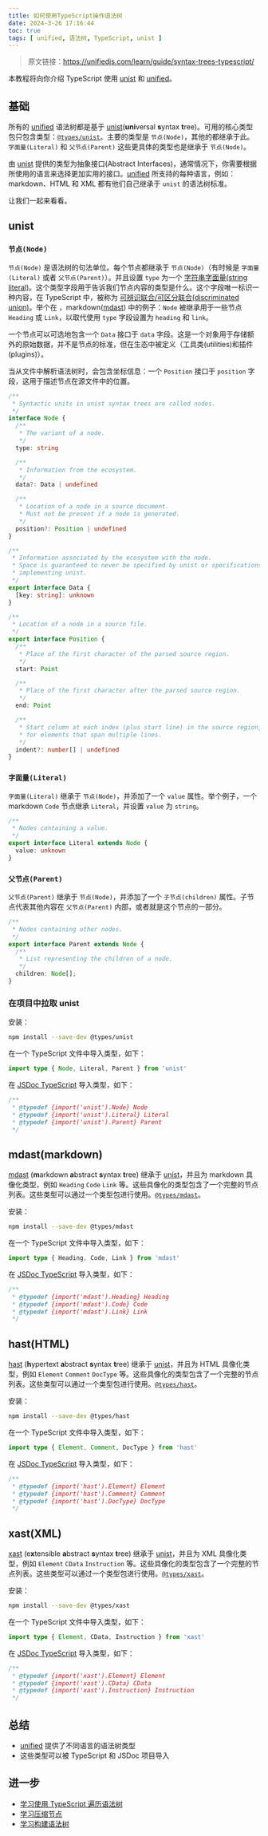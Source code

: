 ```yaml
---
title: 如何使用TypeScript操作语法树
date: 2024-3-26 17:16:44
toc: true
tags: [ unified, 语法树, TypeScript, unist ]
---
```


[unist]: https://github.com/syntax-tree/unist
[unified]: https://unifiedjs.com/explore/package/unified/
[mdast]: https://github.com/syntax-tree/mdast
[hast]: https://github.com/syntax-tree/hast
[xast]: https://github.com/syntax-tree/xast#readme

> 原文链接：<https://unifiedjs.com/learn/guide/syntax-trees-typescript/>

本教程将向你介绍 TypeScript 使用 [unist] 和 [unified]。

## 基础

所有的 [unified] 语法树都是基于 [unist](**uni**versal **s**yntax **t**ree)。可用的核心类型包只包含类型：[`@types/unist`](https://www.npmjs.com/package/@types/unist)。主要的类型是 `节点(Node)`，其他的都继承于此。`字面量(Literal)` 和 `父节点(Parent)` 这些更具体的类型也是继承于 `节点(Node)`。

由 [unist] 提供的类型为抽象接口(Abstract Interfaces)，通常情况下，你需要根据所使用的语言来选择更加实用的接口。[unified] 所支持的每种语言，例如：markdown、HTML 和 XML 都有他们自己继承于 `unist` 的语法树标准。

让我们一起来看看。

## unist

### `节点(Node)`

`节点(Node)` 是语法树的句法单位。每个节点都继承于 `节点(Node)`（有时候是 `字面量(Literal)` 或者 `父节点(Parent)`）。并且设置 `type` 为一个 [字符串字面量(string literal)](https://www.typescriptlang.org/docs/handbook/2/everyday-types.html#literal-types)。这个类型字段用于告诉我们节点内容的类型是什么。这个字段唯一标识一种内容，在 TypeScript 中，被称为 [可辨识联合/可区分联合(discriminated union)](https://www.typescriptlang.org/docs/handbook/2/narrowing.html#discriminated-unions)。举个在 ，markdown([mdast]) 中的例子：`Node` 被继承用于一些节点 `Heading` 或 `Link`，以取代使用 `type` 字段设置为 `heading` 和 `link`。

一个节点可以可选地包含一个 `Data` 接口于 `data` 字段。这是一个对象用于存储额外的原始数据，并不是节点的标准，但在生态中被定义（工具类(utilities)和插件(plugins)）。

当从文件中解析语法树时，会包含坐标信息：一个 `Position` 接口于 `position` 字段，这用于描述节点在源文件中的位置。

```typescript
/**
 * Syntactic units in unist syntax trees are called nodes.
 */
interface Node {
  /**
   * The variant of a node.
   */
  type: string

  /**
   * Information from the ecosystem.
   */
  data?: Data | undefined

  /**
   * Location of a node in a source document.
   * Must not be present if a node is generated.
   */
  position?: Position | undefined
}

/**
 * Information associated by the ecosystem with the node.
 * Space is guaranteed to never be specified by unist or specifications
 * implementing unist.
 */
export interface Data {
  [key: string]: unknown
}

/**
 * Location of a node in a source file.
 */
export interface Position {
  /**
   * Place of the first character of the parsed source region.
   */
  start: Point

  /**
   * Place of the first character after the parsed source region.
   */
  end: Point

  /**
   * Start column at each index (plus start line) in the source region,
   * for elements that span multiple lines.
   */
  indent?: number[] | undefined
}

```

### `字面量(Literal)`

`字面量(Literal)` 继承于 `节点(Node)`，并添加了一个 `value` 属性。举个例子，一个 markdown `Code` 节点继承 `Literal`，并设置 `value` 为 `string`。

```typescript
/**
 * Nodes containing a value.
 */
export interface Literal extends Node {
  value: unknown
}
```

### `父节点(Parent)`

`父节点(Parent)` 继承于 `节点(Node)`，并添加了一个 `子节点(children)` 属性。子节点代表其他内容在 `父节点(Parent)` 内部，或者就是这个节点的一部分。

```typescript
/**
 * Nodes containing other nodes.
 */
export interface Parent extends Node {
  /**
   * List representing the children of a node.
   */
  children: Node[];
}
```

### 在项目中拉取 unist

安装：

```bash
npm install --save-dev @types/unist
```

在一个 TypeScript 文件中导入类型，如下：

```typescript
import type { Node, Literal, Parent } from 'unist'
```

在 [JSDoc TypeScript](https://www.typescriptlang.org/docs/handbook/intro-to-js-ts.html) 导入类型，如下：

```typescript
/**
 * @typedef {import('unist').Node} Node
 * @typedef {import('unist').Literal} Literal
 * @typedef {import('unist').Parent} Parent
 */
```

## mdast(markdown)

[mdast] (**m**arkdown **a**bstract **s**yntax **t**ree) 继承于 [unist]，并且为 markdown 具像化类型，例如 `Heading` `Code` `Link` 等。这些具像化的类型包含了一个完整的节点列表。这些类型可以通过一个类型包进行使用。[`@types/mdast`](https://www.npmjs.com/package/@types/mdast)。

安装：

```bash
npm install --save-dev @types/mdast
```

在一个 TypeScript 文件中导入类型，如下：

```typescript
import type { Heading, Code, Link } from 'mdast'
```

在 [JSDoc TypeScript](https://www.typescriptlang.org/docs/handbook/intro-to-js-ts.html) 导入类型，如下：

```typescript
/**
 * @typedef {import('mdast').Heading} Heading
 * @typedef {import('mdast').Code} Code
 * @typedef {import('mdast').Link} Link
 */
```

## hast(HTML)

[hast] (**h**ypertext **a**bstract **s**yntax **t**ree) 继承于 [unist]，并且为 HTML 具像化类型，例如 `Element` `Comment` `DocType` 等。这些具像化的类型包含了一个完整的节点列表。这些类型可以通过一个类型包进行使用。[`@types/hast`](https://www.npmjs.com/package/@types/hast)。

安装：

```bash
npm install --save-dev @types/hast
```

在一个 TypeScript 文件中导入类型，如下：

```typescript
import type { Element, Comment, DocType } from 'hast'
```

在 [JSDoc TypeScript](https://www.typescriptlang.org/docs/handbook/intro-to-js-ts.html) 导入类型，如下：

```typescript
/**
 * @typedef {import('hast').Element} Element
 * @typedef {import('hast').Comment} Comment
 * @typedef {import('hast').DocType} DocType
 */
```

## xast(XML)

[xast] (e**x**tensible **a**bstract **s**yntax **t**ree) 继承于 [unist]，并且为 XML 具像化类型，例如 `Element` `CData` `Instruction` 等。这些具像化的类型包含了一个完整的节点列表。这些类型可以通过一个类型包进行使用。[`@types/xast`](https://www.npmjs.com/package/@types/xast)。

安装：

```bash
npm install --save-dev @types/xast
```

在一个 TypeScript 文件中导入类型，如下：

```typescript
import type { Element, CData, Instruction } from 'xast'
```

在 [JSDoc TypeScript](https://www.typescriptlang.org/docs/handbook/intro-to-js-ts.html) 导入类型，如下：

```typescript
/**
 * @typedef {import('xast').Element} Element
 * @typedef {import('xast').CData} CData
 * @typedef {import('xast').Instruction} Instruction
 */
```

## 总结

- [unified] 提供了不同语言的语法树类型
- 这些类型可以被 TypeScript 和 JSDoc 项目导入

## 进一步

- [学习使用 TypeScript 遍历语法树](https://unifiedjs.com/learn/recipe/tree-traversal-typescript/)
- [学习压缩节点](https://unifiedjs.com/learn/recipe/narrow-node-typescript/)
- [学习构建语法树](https://unifiedjs.com/learn/recipe/build-a-syntax-tree/)
